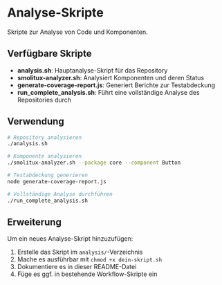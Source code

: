 # Analyse-Skripte

Skripte zur Analyse von Code und Komponenten.

## Verfügbare Skripte

- **analysis.sh**: Hauptanalyse-Skript für das Repository
- **smolitux-analyzer.sh**: Analysiert Komponenten und deren Status
- **generate-coverage-report.js**: Generiert Berichte zur Testabdeckung
- **run_complete_analysis.sh**: Führt eine vollständige Analyse des Repositories durch

## Verwendung

```bash
# Repository analysieren
./analysis.sh

# Komponente analysieren
./smolitux-analyzer.sh --package core --component Button

# Testabdeckung generieren
node generate-coverage-report.js

# Vollständige Analyse durchführen
./run_complete_analysis.sh
```

## Erweiterung

Um ein neues Analyse-Skript hinzuzufügen:

1. Erstelle das Skript im `analysis/`-Verzeichnis
2. Mache es ausführbar mit `chmod +x dein-skript.sh`
3. Dokumentiere es in dieser README-Datei
4. Füge es ggf. in bestehende Workflow-Skripte ein
